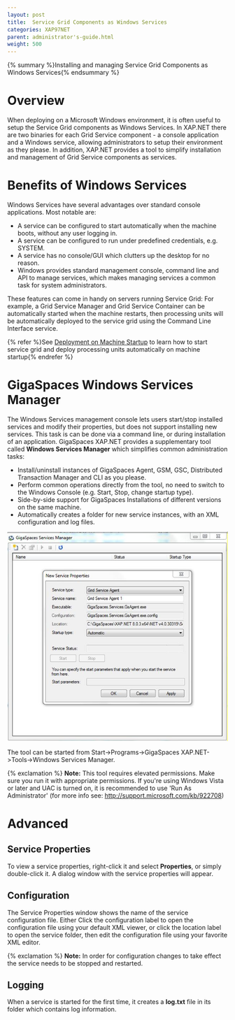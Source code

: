 ```yaml
---
layout: post
title:  Service Grid Components as Windows Services
categories: XAP97NET
parent: administrator's-guide.html
weight: 500
---
```


{% summary %}Installing and managing Service Grid Components as Windows Services{% endsummary %}

# Overview

When deploying on a Microsoft Windows environment, it is often useful to setup the Service Grid components as Windows Services.
In XAP.NET there are two binaries for each Grid Service component - a console application and a Windows service, allowing administrators to setup their environment as they please. In addition, XAP.NET provides a tool to simplify installation and management of Grid Service components as services.

# Benefits of Windows Services

Windows Services have several advantages over standard console applications. Most notable are:

- A service can be configured to start automatically when the machine boots, without any user logging in.
- A service can be configured to run under predefined credentials, e.g. SYSTEM.
- A service has no console/GUI which clutters up the desktop for no reason.
- Windows provides standard management console, command line and API to manage services, which makes managing services a common task for system administrators.

These features can come in handy on servers running Service Grid: For example, a Grid Service Manager and Grid Service Container can be automatically started when the machine restarts, then processing units will be automatically deployed to the service grid using the Command Line Interface service.

{% refer %}See [Deployment on Machine Startup](./deployment-on-machine-startup.html) to learn how to start service grid and deploy processing units automatically on machine startup{% endrefer %}

# GigaSpaces Windows Services Manager

The Windows Services management console lets users start/stop installed services and modify their properties, but does not support installing new services. This task is can be done via a command line, or during installation of an application.
GigaSpaces XAP.NET provides a supplementary tool called **Windows Services Manager** which simplifies common administration tasks:

- Install/uninstall instances of GigaSpaces Agent, GSM, GSC, Distributed Transaction Manager and CLI as you please.
- Perform common operations directly from the tool, no need to switch to the Windows Console (e.g. Start, Stop, change startup type).
- Side-by-side support for GigaSpaces Installations of different versions on the same machine.
- Automatically creates a folder for new service instances, with an XML configuration and log files.

![ServicesManager.jpg](/attachment_files/xap97net/ServicesManager.jpg)

The tool can be started from Start->Programs->GigaSpaces XAP.NET->Tools->Windows Services Manager.

{% exclamation %} **Note:** This tool requires elevated permissions. Make sure you run it with appropriate permissions. If you're using Windows Vista or later and UAC is turned on, it is recommended to use 'Run As Administrator' (for more info see: http://support.microsoft.com/kb/922708)

# Advanced

## Service Properties

To view a service properties, right-click it and select **Properties**, or simply double-click it. A dialog window with the service properties will appear.

## Configuration

The Service Properties window shows the name of the service configuration file. Either Click the configuration label to open the configuration file using your default XML viewer, or click the location label to open the service folder, then edit the configuration file using your favorite XML editor.

{% exclamation %} **Note:** In order for configuration changes to take effect the service needs to be stopped and restarted.

## Logging

When a service is started for the first time, it creates a **log.txt** file in its folder which contains log information.
